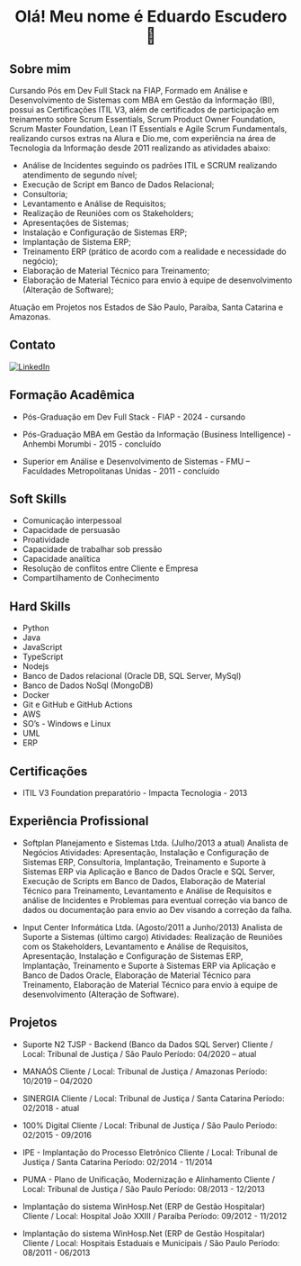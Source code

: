 <h1 align="center">Olá! Meu nome é Eduardo Escudero 👋</h1>

## Sobre mim

Cursando Pós em Dev Full Stack na FIAP, Formado em Análise e Desenvolvimento de Sistemas com MBA em Gestão da Informação (BI), possui as Certificações ITIL V3, além de certificados de participação em treinamento sobre Scrum Essentials, Scrum Product Owner Foundation, Scrum Master Foundation, Lean IT Essentials e Agile Scrum Fundamentals, realizando cursos extras na Alura e Dio.me, com experiência na área de Tecnologia da Informação desde 2011 realizando as atividades abaixo: 
 
- Análise de Incidentes seguindo os padrões ITIL e SCRUM realizando atendimento de segundo nível;
- Execução de Script em Banco de Dados Relacional;
- Consultoria; 
- Levantamento e Análise de Requisitos; 
- Realização de Reuniões com os Stakeholders; 
- Apresentações de Sistemas; 
- Instalação e Configuração de Sistemas ERP; 
- Implantação de Sistema ERP; 
- Treinamento ERP (prático de acordo com a realidade e necessidade do negócio); 
- Elaboração de Material Técnico para Treinamento; 
- Elaboração de Material Técnico para envio à equipe de desenvolvimento (Alteração de Software); 
 
Atuação em Projetos nos Estados de São Paulo, Paraíba, Santa Catarina e Amazonas. 

## Contato
[![LinkedIn](https://img.shields.io/badge/LinkedIn-0077B5?style=for-the-badge&logo=linkedin&logoColor=white)](https://www.linkedin.com/in/escuderodev)

## Formação Acadêmica
- Pós-Graduação em Dev Full Stack - FIAP - 2024 - cursando

- Pós-Graduação MBA em Gestão da Informação (Business Intelligence) - Anhembi Morumbi - 2015 - concluído

- Superior em Análise e Desenvolvimento de Sistemas - FMU – Faculdades Metropolitanas Unidas - 2011 - concluído

## Soft Skills
- Comunicação interpessoal
- Capacidade de persuasão
- Proatividade
- Capacidade de trabalhar sob pressão
- Capacidade analítica
- Resolução de conflitos entre Cliente e Empresa
- Compartilhamento de Conhecimento

## Hard Skills
- Python
- Java
- JavaScript
- TypeScript
- Nodejs
- Banco de Dados relacional (Oracle DB, SQL Server, MySql)
- Banco de Dados NoSql (MongoDB)
- Docker
- Git e GitHub e GitHub Actions
- AWS
- SO’s - Windows e Linux
- UML
- ERP

## Certificações
- ITIL V3 Foundation preparatório - Impacta Tecnologia - 2013

## Experiência Profissional
- Softplan Planejamento e Sistemas Ltda. (Julho/2013 a atual)
Analista de Negócios
Atividades: Apresentação, Instalação e Configuração de Sistemas ERP, Consultoria, Implantação, Treinamento e Suporte à Sistemas ERP via Aplicação e Banco de Dados Oracle e SQL Server, Execução de Scripts em Banco de Dados, Elaboração de Material Técnico para Treinamento, Levantamento e Análise de Requisitos e análise de Incidentes e Problemas para eventual correção via banco de dados ou documentação para envio ao Dev visando a correção da falha.

- Input Center Informática Ltda. (Agosto/2011 a Junho/2013)
Analista de Suporte a Sistemas (último cargo)
Atividades: Realização de Reuniões com os Stakeholders, Levantamento e Análise de Requisitos, Apresentação, Instalação e Configuração de Sistemas ERP, Implantação, Treinamento e Suporte à Sistemas ERP via Aplicação e Banco de Dados Oracle, Elaboração de Material Técnico para Treinamento, Elaboração de Material Técnico para envio à equipe de desenvolvimento (Alteração de Software). 

## Projetos
- Suporte N2 TJSP - Backend (Banco da Dados SQL Server)
Cliente / Local: Tribunal de Justiça / São Paulo
Período: 04/2020 – atual

- MANAÓS
Cliente / Local: Tribunal de Justiça / Amazonas
Período: 10/2019 – 04/2020

- SINERGIA
Cliente / Local: Tribunal de Justiça / Santa Catarina
Período: 02/2018 - atual

- 100% Digital
Cliente / Local: Tribunal de Justiça / São Paulo
Período: 02/2015 - 09/2016

- IPE - Implantação do Processo Eletrônico
Cliente / Local: Tribunal de Justiça / Santa Catarina
Período: 02/2014 - 11/2014

- PUMA - Plano de Unificação, Modernização e Alinhamento
Cliente / Local: Tribunal de Justiça / São Paulo
Período: 08/2013 - 12/2013

- Implantação do sistema WinHosp.Net (ERP de Gestão Hospitalar)
Cliente / Local: Hospital João XXIII / Paraíba
Período: 09/2012 - 11/2012

- Implantação do sistema WinHosp.Net (ERP de Gestão Hospitalar)
Cliente / Local: Hospitais Estaduais e Municipais / São Paulo
Período: 08/2011 - 06/2013